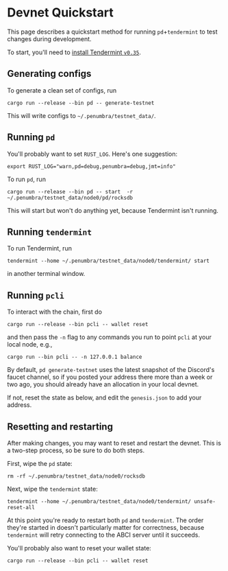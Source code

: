# Devnet Quickstart

This page describes a quickstart method for running `pd`+`tendermint` to test
changes during development.

To start, you'll need to [install Tendermint `v0.35`](https://docs.tendermint.com/v0.35/introduction/install.html).

## Generating configs

To generate a clean set of configs, run

```
cargo run --release --bin pd -- generate-testnet
```

This will write configs to `~/.penumbra/testnet_data/`.

## Running `pd`

You'll probably want to set `RUST_LOG`.  Here's one suggestion:

```
export RUST_LOG="warn,pd=debug,penumbra=debug,jmt=info"
```

To run `pd`, run

```
cargo run --release --bin pd -- start  -r ~/.penumbra/testnet_data/node0/pd/rocksdb
```

This will start but won't do anything yet, because Tendermint isn't running.

## Running `tendermint`

To run Tendermint, run

```
tendermint --home ~/.penumbra/testnet_data/node0/tendermint/ start
```

in another terminal window.

## Running `pcli`

To interact with the chain, first do

```
cargo run --release --bin pcli -- wallet reset
```

and then pass the `-n` flag to any commands you run to point `pcli` at your local node, e.g.,

```
cargo run --bin pcli -- -n 127.0.0.1 balance
```

By default, `pd generate-testnet` uses the latest snapshot of the Discord's
faucet channel, so if you posted your address there more than a week or two ago,
you should already have an allocation in your local devnet.

If not, reset the state as below, and edit the `genesis.json` to add your address.

## Resetting and restarting

After making changes, you may want to reset and restart the devnet.  This is a
two-step process, so be sure to do both steps.

First, wipe the `pd` state:

```
rm -rf ~/.penumbra/testnet_data/node0/rocksdb
```

Next, wipe the `tendermint` state:

```
tendermint --home ~/.penumbra/testnet_data/node0/tendermint/ unsafe-reset-all
```

At this point you're ready to restart both `pd` and `tendermint`.  The order
they're started in doesn't particularly matter for correctness, because
`tendermint` will retry connecting to the ABCI server until it succeeds.

You'll probably also want to reset your wallet state:

```
cargo run --release --bin pcli -- wallet reset
```
